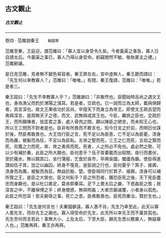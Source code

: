 

## 古文觀止

##### 古文觀止

* * *

卷四 ‧ 范雎說秦王　　`戰國策`

范雎至秦，王庭迎，謂范雎曰：「寡人宜以身受令久矣。今者義渠之事急，寡人日自請太后。今義渠之事已，寡人乃得以身受命。躬竊閔然不敏，敬執賓主之禮。」范雎辭讓。

是日見范雎，見者無不變色易容者。秦王屏左右，宮中虛無人，秦王跪而請曰：「先生何以幸教寡人？」范雎曰：「唯唯。」有間，秦王復請，范雎曰：「唯唯。」若是者三。

秦王跽曰：「先生不幸教寡人乎？」范雎謝曰：「非敢然也。臣聞始時呂尚之遇文王也，身為漁父而釣於渭陽之濱耳。若是者，交疏也。已一說而立為太師，載與俱歸者，其言深也。故文王果收功於呂尚，卒擅天下而身立為帝王。即使文王疏呂望而弗與深言，是周無天子之德，而文、武無與成其王也。今臣，羈旅之臣也，交疏於王，而所願陳者，皆匡君之事，處人骨肉之間，願以陳臣之陋忠，而未知王心也，所以王三問而不對者是也。臣非有所畏而不敢言也，知今日言之於前，而明日伏誅於後，然臣弗敢畏也。大王信行臣之言，死不足以為臣患，亡不足以為臣憂，漆身而為厲，被髮而為狂，不足以為臣恥。五帝之聖而死，三王之仁而死，五伯之賢而死，烏獲之力而死，奔、育之勇焉而死。死者，人之所必不免也。處必然之勢，可以少有補於秦，此臣之所大願也，臣何患乎？伍子胥橐載而出昭關，夜行而晝伏，至於薐水，無以餌其口，坐行蒲服，乞食於吳巿，卒興吳國，闔廬為霸。使臣得進謀如伍子胥，加之以幽囚，終身不復見，是臣說之行也，臣何憂乎？箕子、接輿，漆身而為厲，被髮而為狂，無益於殷、楚。使臣得同行於箕子、接輿，漆身可以補所賢之王，是臣之大榮也，臣又何恥乎？臣之所恐者，獨恐臣死之後，天下見臣盡忠而身蹶也，是以杜口裹足，莫肯即秦耳。足下上畏太后之嚴，下惑姦臣之態；居深宮之中，不離保傅之手；終身闇惑，無與照姦；大者宗廟滅覆，小者身以孤危。此臣之所恐耳！若夫窮辱之事，死亡之患，臣弗敢畏也。臣死而秦治，賢於生也。」

秦王跽曰：「先生是何言也！夫秦國僻遠，寡人愚不肖，先生乃幸至此，此天以寡人慁先生，而存先王之廟也。寡人得受命於先生，此天所以幸先王而不棄其孤也。先生奈何而言若此！事無大小，上及太后，下至大臣，願先生悉以教寡人，無疑寡人也。」范雎再拜，秦王亦再拜。

* * *

